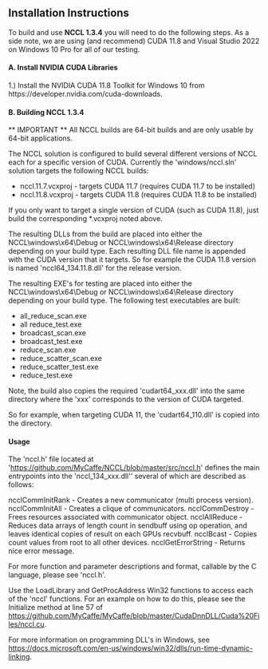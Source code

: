 <H2>Installation Instructions</H2>
To build and use <b>NCCL 1.3.4</b> you will need to do the following steps.  As a side note, we are using (and recommend) CUDA 11.8 and Visual Studio 2022 on Windows 10 Pro for all of our testing.
</br>
<H4>A. Install NVIDIA CUDA Libraries</H4>
1.) Install the NVIDIA CUDA 11.8 Toolkit for Windows 10 from https://developer.nvidia.com/cuda-downloads. 
</br>
<H4>B. Building NCCL 1.3.4</H4>

** IMPORTANT **
All NCCL builds are 64-bit builds and are only usable by 64-bit applications.

The NCCL solution is configured to build several different versions of NCCL each for a specific version of CUDA. Currently the 'windows/nccl.sln' solution
targets the following NCCL builds:

* nccl.11.7.vcxproj - targets CUDA 11.7 (requires CUDA 11.7 to be installed)
* nccl.11.8.vcxproj - targets CUDA 11.8 (requires CUDA 11.8 to be installed)

If you only want to target a single version of CUDA (such as CUDA 11.8), just build the corresponding *.vcxproj noted above.

The resulting DLLs from the build are placed into either the NCCL\windows\x64\Debug or NCCL\windows\x64\Release directory depending
on your build type.  Each resulting DLL file name is appended with the CUDA version that it targets.  So for example
the CUDA 11.8 version is named 'nccl64_134.11.8.dll' for the release version.

The resulting EXE's for testing are placed into either the NCCL\windows\x64\Debug or NCCL\windows\x64\Release directory
depending on your build type. The following test executables are built:

* all_reduce_scan.exe
* all reduce_test.exe
* broadcast_scan.exe
* broadcast_test.exe
* reduce_scan.exe
* reduce_scatter_scan.exe
* reduce_scatter_test.exe
* reduce_test.exe

Note, the build also copies the required 'cudart64_xxx.dll' into the same directory where the 'xxx' corresponds to the
version of CUDA targeted.

So for example, when targeting CUDA 11, the 'cudart64_110.dll' is copied into the directory.

<H4>Usage</H4>

The 'nccl.h' file located at 'https://github.com/MyCaffe/NCCL/blob/master/src/nccl.h' defines the
main entrypoints into the 'nccl_134_xxx.dll'' several of which are described as follows:

ncclCommInitRank - Creates a new communicator (multi process version).
ncclCommInitAll - Creates a clique of communicators.
ncclCommDestroy - Frees resources associated with communicator object.
ncclAllReduce - Reduces data arrays of length count in sendbuff using op operation, and leaves identical copies of result on each GPUs recvbuff.
ncclBcast - Copies count values from root to all other devices.
ncclGetErrorString - Returns nice error message.

For more function and parameter descriptions and format, callable by the C language, please see 'nccl.h'.

Use the LoadLibrary and GetProcAddress Win32 functions to access each of the 'nccl' functions.  For an example on how to do this, please
see the Initialize method at line 57 of https://github.com/MyCaffe/MyCaffe/blob/master/CudaDnnDLL/Cuda%20Files/nccl.cu.

For more information on programming DLL's in Windows, see https://docs.microsoft.com/en-us/windows/win32/dlls/run-time-dynamic-linking.



